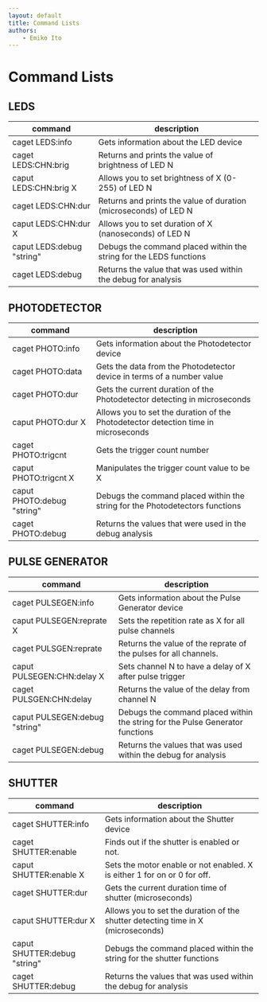 ```yaml
---
layout: default
title: Command Lists
authors:
    - Emiko Ito
---
```



# Command Lists
## LEDS
| command                   | description                                                                          |
| ------------------------- | ------------------------------------------------------------------------------------ |
| caget LEDS:info           | Gets information about the LED device                                                |
| caget LEDS:CHN:brig       | Returns and prints the value of brightness of LED N                                  |
| caput LEDS:CHN:brig X     | Allows you to set brightness of X (0-255) of LED N                                   |
| caget LEDS:CHN:dur        | Returns and prints the value of duration (microseconds) of LED N                     |
| caput LEDS:CHN:dur X      | Allows you to set duration of X (nanoseconds) of LED N                               |
| caput LEDS:debug "string" | Debugs the command placed within the string for the LEDS functions                   |
| caget LEDS:debug          | Returns the value that was used within the debug for analysis                        |

## PHOTODETECTOR
| command                    | description                                                                         |
| -------------------------- | ----------------------------------------------------------------------------------- |
| caget PHOTO:info           | Gets information about the Photodetector device                                     |
| caget PHOTO:data           | Gets the data from the Photodetector device in terms of a number value              |
| caget PHOTO:dur            | Gets the current duration of the Photodetector detecting in microseconds            |
| caput PHOTO:dur X          | Allows you to set the duration of the Photodetector detection time in microseconds  |
| caget PHOTO:trigcnt        | Gets the trigger count number                                                       |
| caput PHOTO:trigcnt X      | Manipulates the trigger count value to be X                                         |
| caput PHOTO:debug "string" | Debugs the command placed within the string for the Photodetectors functions        |
| caget PHOTO:debug          | Returns the values that were used in the debug analysis                             |

## PULSE GENERATOR
| command                       | description                                                                      |
| ----------------------------- | -------------------------------------------------------------------------------- |
| caget PULSEGEN:info           | Gets information about the Pulse Generator device                                |
| caput PULSEGEN:reprate X      | Sets the repetition rate as X for all pulse channels                             |
| caget PULSGEN:reprate         | Returns the value of the reprate of the pulses for all channels.                 |
| caput PULSEGEN:CHN:delay X    | Sets channel N to have a delay of X after pulse trigger                          |
| caget PULSGEN:CHN:delay       | Returns the value of the delay from channel N                                    |
| caput PULSEGEN:debug "string" | Debugs the command placed within the string for the Pulse Generator functions    |
| caget PULSEGEN:debug          | Returns the values that was used within the debug for analysis                   |

## SHUTTER
| command                       | description                                                                      |
| ----------------------------- | -------------------------------------------------------------------------------- |
| caget SHUTTER:info            | Gets information about the Shutter  device                                       |
| caget SHUTTER:enable          | Finds out if the shutter is enabled or not.                                      |
| caput SHUTTER:enable X        | Sets the motor enable or not enabled. X is either 1 for on or 0 for off.         |
| caget SHUTTER:dur             | Gets the current duration time of shutter (microseconds)                         |
| caput SHUTTER:dur X           | Allows you to set the duration of the shutter detecting time in X (microseconds) |
| caput SHUTTER:debug "string"  | Debugs the command placed within the string for the shutter functions            |
| caget SHUTTER:debug           | Returns the values that was used within the debug for analysis                   |

